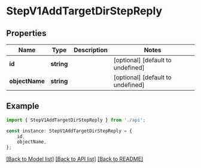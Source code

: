 # StepV1AddTargetDirStepReply


## Properties

Name | Type | Description | Notes
------------ | ------------- | ------------- | -------------
**id** | **string** |  | [optional] [default to undefined]
**objectName** | **string** |  | [optional] [default to undefined]

## Example

```typescript
import { StepV1AddTargetDirStepReply } from './api';

const instance: StepV1AddTargetDirStepReply = {
    id,
    objectName,
};
```

[[Back to Model list]](../README.md#documentation-for-models) [[Back to API list]](../README.md#documentation-for-api-endpoints) [[Back to README]](../README.md)
